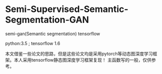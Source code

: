 # Semi-Supervised-Semantic-Segmentation-GAN
semi-gan(Semantic segmentation) tensorflow 

python:3.5 ; tensorflow 1.6

本文借鉴一些论文的思路，但是这些论文均是采用pytorch等动态图深度学习框架。本人采用tensorflow静态图深度学习框架复现！
主函数写的一般，仅供参考。
